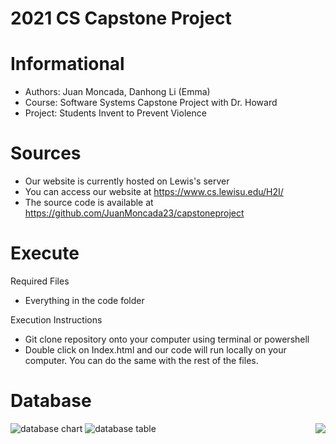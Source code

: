 # 2021 CS Capstone Project 

# Informational 
* Authors: Juan Moncada, Danhong Li (Emma)
* Course: Software Systems Capstone Project with Dr. Howard
* Project: Students Invent to Prevent Violence

# Sources 
* Our website is currently hosted on Lewis's server
* You can access our website at https://www.cs.lewisu.edu/H2I/
* The source code is available at https://github.com/JuanMoncada23/capstoneproject

# Execute 
Required Files 
* Everything in the code folder

Execution Instructions
* Git clone repository onto your computer using terminal or powershell 
* Double click on Index.html and our code will run locally on your computer. You can do the same with the rest of the files. 

# Database 
![database chart](https://user-images.githubusercontent.com/54727154/116839016-3d7d5480-ab96-11eb-9ce1-ba7658c71abb.jpg)
![database table](https://user-images.githubusercontent.com/54727154/116838941-ed05f700-ab95-11eb-9b76-446ee6ff54b4.jpg)
<img align="right" src="![database table](https://user-images.githubusercontent.com/54727154/116838941-ed05f700-ab95-11eb-9b76-446ee6ff54b4.jpg)"> 




